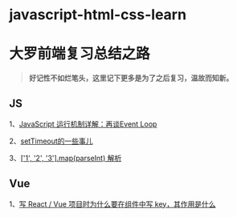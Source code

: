 # javascript-html-css-learn

# 大罗前端复习总结之路
> #### 好记性不如烂笔头，这里记下更多是为了之后复习，温故而知新。

## JS
1、[JavaScript 运行机制详解：再谈Event Loop](https://github.com/Luoyangs/javascript-html-css-learn/blob/master/javascript/JavaScript%20%E8%BF%90%E8%A1%8C%E6%9C%BA%E5%88%B6%E8%AF%A6%E8%A7%A3%EF%BC%9A%E5%86%8D%E8%B0%88Event%20Loop.md)

2、[setTimeout的一些事儿](https://github.com/Luoyangs/javascript-html-css-learn/blob/master/javascript/setTimeout%E7%9A%84%E4%B8%80%E4%BA%9B%E4%BA%8B%E5%84%BF.md)

3、[['1', '2', '3'].map(parseInt) 解析](https://github.com/Luoyangs/javascript-html-css-learn/blob/master/javascript/%5B'1'%2C%20'2'%2C%20'3'%5D.map(parseInt)%20%E8%A7%A3%E6%9E%90.md)


## Vue
1、[写 React / Vue 项目时为什么要在组件中写 key，其作用是什么](https://github.com/Luoyangs/javascript-html-css-learn/blob/master/vue/Vue%20%E9%A1%B9%E7%9B%AE%E6%97%B6%E4%B8%BA%E4%BB%80%E4%B9%88%E8%A6%81%E5%9C%A8%E7%BB%84%E4%BB%B6%E4%B8%AD%E5%86%99%20key%EF%BC%8C%E5%85%B6%E4%BD%9C%E7%94%A8%E6%98%AF%E4%BB%80%E4%B9%88.md)
